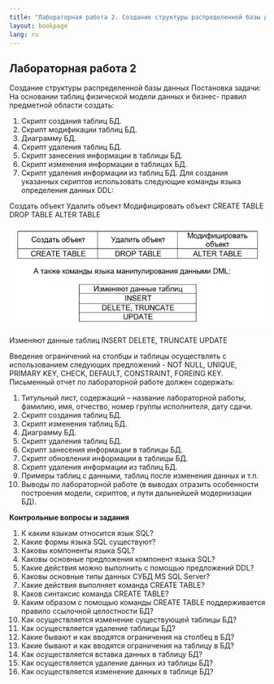 ```yaml
---
title: "Лабораторная работа 2. Создание структуры распределенной базы данных"
layout: bookpage
lang: ru
---
```



## Лабораторная работа 2

Создание структуры распределенной базы данных
Постановка задачи:
На основании таблиц физической модели данных и бизнес- правил предметной области создать:

1.	Скрипт создания таблиц БД.
2.	Скрипт модификации таблиц БД.
3.	Диаграмму БД.
4.	Скрипт удаления таблиц БД.
5.	Скрипт занесения информации в таблицы БД.
6.	Скрипт изменения информации в таблицах БД.
7.	Скрипт удаления информации из таблиц БД.
Для	создания	указанных	скриптов	использовать	следующие команды языка определения данных DDL:

Создать объект	Удалить объект	Модифицировать объект
CREATE TABLE	DROP TABLE	ALTER TABLE

![Схема выполнения предложений SQL-оператора SELECT](../assets/images/lab-2-01.png)

Изменяют данные таблиц
INSERT
DELETE, TRUNCATE
UPDATE

Введение ограничений на столбцы и таблицы осуществлять с использованием следующих предложений - NOT NULL, UNIQUE, PRIMARY KEY, CHECK, DEFAULT, CONSTRAINT, FOREING KEY.
Письменный отчет по лабораторной работе должен содержать:

1.	Титульный лист, содержащий – название лабораторной работы, фамилию, имя, отчество, номер группы исполнителя, дату сдачи.
2.	Скрипт создания таблиц БД.
3.	Скрипт изменения таблиц БД.
4.	Диаграмму БД.
5.	Скрипт удаления таблиц БД.
6.	Скрипт занесения информации в таблицы БД.
7.	Скрипт обновления информации в таблицы БД.
8.	Скрипт удаления информации из таблиц БД. 
9.	Примеры таблиц с данными, таблиц после изменения данных и т.п.
10.	Выводы по лабораторной работе (в выводах отразить особенности построения модели, скриптов, и пути дальнейшей модернизации БД).

**Контрольные вопросы и задания**

1.	К каким языкам относится язык SQL?
2.	Какие формы языка SQL существуют?
3.	Каковы компоненты языка SQL?
4.	Каковы основные предложения компонент языка SQL?
5.	Какие действия можно выполнить с помощью предложений DDL?
6.	Каковы основные типы данных СУБД MS SQL Server?
7.	Какие действия выполняет команда CREATE TABLE?
8.	Каков синтаксис команда CREATE TABLE?
9.	Каким	образом	с	помощью	команды	CREATE	TABLE
поддерживается правило ссылочной целостности БД?
10.	Как	осуществляется	изменение	существующей	таблицы БД?
11.	Как осуществляется удаление таблицы БД?
12.	Какие бывают и как вводятся ограничения на столбец в БД?
13.	Какие бывают и как вводятся ограничения на таблицу в БД?
14.	Как осуществляется вставка данных в таблицу БД?
15.	Как осуществляется удаление данных из таблицы БД?
16.	Как осуществляется изменение данных в таблице БД?

